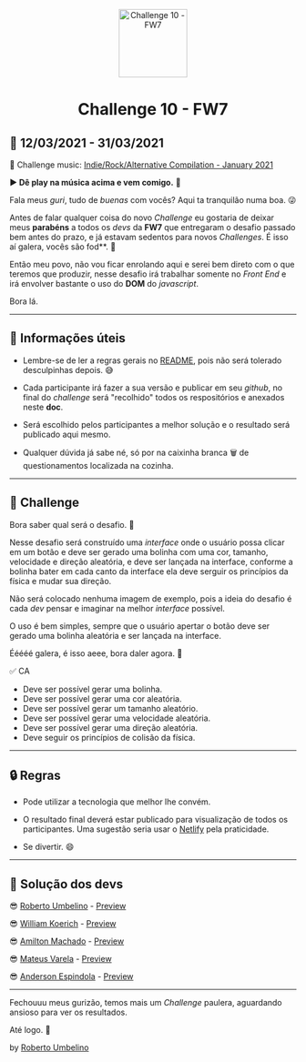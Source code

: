 <p align="center">
  <img alt="Challenge 10 - FW7" width="120" title="Challenge 10 - FW7" src="../.github/logo.png" />
</p>

<h1 align="center">Challenge 10 - FW7</h1>

## 📅 12/03/2021 - 31/03/2021

🎵 Challenge music: [Indie/Rock/Alternative Compilation - January 2021](https://www.youtube.com/watch?v=WJ6UOey1apk)

**▶️ Dê play na música acima e vem comigo.** 🤘

Fala meus _guri_, tudo de _buenas_ com vocês? Aqui ta tranquilão numa boa. 😜

Antes de falar qualquer coisa do novo _Challenge_ eu gostaria de deixar meus **parabéns** a todos os _devs_ da **FW7** que entregaram o desafio passado bem antes do prazo, e já estavam sedentos para novos _Challenges_. É isso aí galera, vocês são fod**. 💪

Então meu povo, não vou ficar enrolando aqui e serei bem direto com o que teremos que produzir, nesse desafio irá trabalhar somente no _Front End_ e irá envolver bastante o uso do **DOM** do _javascript_.

Bora lá.

---

## 📕 Informações úteis

- Lembre-se de ler a regras gerais no [README](../README.md), pois não será tolerado desculpinhas depois. 😅

- Cada participante irá fazer a sua versão e publicar em seu _github_, no final do _challenge_ será "recolhido" todos os respositórios e anexados neste **doc**.

- Será escolhido pelos participantes a melhor solução e o resultado será publicado aqui mesmo.

- Qualquer dúvida já sabe né, só por na caixinha branca 🗑️ de questionamentos localizada na cozinha.

---

## 🎯 Challenge

Bora saber qual será o desafio. 📝

Nesse desafio será construído uma _interface_ onde o usuário possa clicar em um botão e deve ser gerado uma bolinha com uma cor, tamanho, velocidade e direção aleatória, e deve ser lançada na interface, conforme a bolinha bater em cada canto da interface ela deve serguir os princípios da física e mudar sua direção.

Não será colocado nenhuma imagem de exemplo, pois a ideia do desafio é cada _dev_ pensar e imaginar na melhor _interface_ possível.

O uso é bem simples, sempre que o usuário apertar o botão deve ser gerado uma bolinha aleatória e ser lançada na interface.

Ééééé galera, é isso aeee, bora daler agora. 🤩

✅ CA
- Deve ser possível gerar uma bolinha.
- Deve ser possível gerar uma cor aleatória.
- Deve ser possível gerar um tamanho aleatório.
- Deve ser possível gerar uma velocidade aleatória.
- Deve ser possível gerar uma direção aleatória.
- Deve seguir os princípios de colisão da física.

---

## 🔒 Regras

- Pode utilizar a tecnologia que melhor lhe convém.

- O resultado final deverá estar publicado para visualização de todos os participantes. Uma sugestão seria usar o [Netlify](https://www.netlify.com/) pela praticidade.

- Se divertir. 😄

---

## 🤯 Solução dos devs

😎 [Roberto Umbelino](https://github.com/robertoumbelino/element-randomizer/) - [Preview](https://element-randomizer.netlify.app/)

😎 [William Koerich](https://github.com/William-Koerich/Space-Balls) - [Preview](https://space-balls.netlify.app/)

😎 [Amilton Machado](https://github.com/amiltoncm/challenge10) - [Preview](https://challenge10.herokuapp.com/)

😎 [Mateus Varela](https://github.com/mateusVarela/ball_animation) - [Preview](https://ball-animation-mateus.netlify.app/)

😎 [Anderson Espindola](https://github.com/andersonespindola/turbo-balls) - [Preview](turbo-balls.surge.sh)

---

Fechouuu meus gurizão, temos mais um _Challenge_ paulera, aguardando ansioso para ver os resultados.

Até logo. 👊

by [Roberto Umbelino](https://github.com/robertoumbelino)
